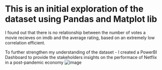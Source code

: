 # This is an initial exploration of the dataset using Pandas and Matplot lib
I found out that there is no relationship between the number of votes a movie recieves on imdb and the average rating, based on an extremely low correlation efficient.

To further strengthen my understanding of the dataset - I created a PowerBI Dashboard to provide the stakeholders insights on the performace of Netflix in a post-pandemic economy
![image](https://github.com/user-attachments/assets/a47e11ab-5b2c-4f4b-8fde-e7edab3270a2)
